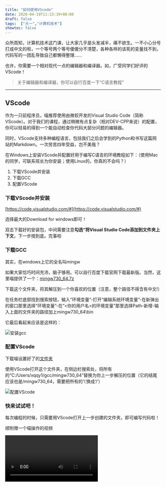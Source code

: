 ```yaml
---
title: "如何使用VScode"
date: 2020-04-19T11:15:39+08:00
draft: false
tags:  ["大一","计算机技术"]
showtoc: false
---
```


众所周知，计算机技术这门课，让大家几乎是头发减半，痛不欲生。一不小心分号打成中文的啦，一个等号两个等号傻傻分不清楚，各种各样的该死的变量找不到，代码写的一团乱导致自己都懒得整理……

也许，你需要一个相对现代一点的编辑器和编译器。如，广受同学们好评的VScode！

> 关于编辑器和编译器，你可以自行百度一下“C语言教程”

---

## VScode

作为一只前程序员，喵推荐使用由微软开发的Visual Studio Code（简称VScode）。对于我们的课程，通过稍微有点复杂（相对DEV-CPP来说）的配置，你可以轻易的得到一个能自动检查你代码大部分问题的编辑器。

同时，VScode支持多种编程语言，包括我们之后会学到的Python和书写这篇网站的Markdown。一次劳苦四年受益，岂不美哉？

在Windows上安装VScode并配置好用于编写C语言的环境教程如下：（使用Mac的同学，可联系班长为你安装；使用Linux的，你真的不会吗？）

1. 下载VScode并安装
2. 下载GCC
3. 配置VScode

### 下载VScode并安装

[https://code.visualstudio.com/#](https://code.visualstudio.com/#)

选择最大的Download for windows即可！

双击下载好的安装包，中间需要注意**勾选“将Visual Studio Code添加到文件夹上下文**，下一步按到底。完事啦

### 下载GCC

其实，在windows上它的全名叫mingw

如果大家恰巧时间充沛，脑子够用。可以自行百度下载官网下载最新版。当然，这里喵提供了一个：[mingw730_64.7z](../../计算机技术/mingw730_64.7z)

下载这个文件夹，将其解压到一个你喜欢的位置（注意，整个路径不得含有中文!）

在任务栏底部找到搜索按钮，输入“环境变量”-打开“编辑系统环境变量”-在新弹出的窗口那里选择“环境变量”-在“<你的用户名>的环境变量”那里选择Path-新增-输入上面的文件夹的路径加上mingw730_64\bin

它最后看起来应该是这样的：

![安装gcc](../../计算机技术/gcc.jpg)

### 配置VScode

下载喵设置好了的[文件夹](../../计算机技术/c.zip)

使用VScode打开这个文件夹，在侧边栏搜索处，将所有的“C:/Users/xqqy1/gcc/mingw730_64”替换为你上一步解压的位置（它的结尾应该也是/mingw730_64，需要把所有的‘\’换成‘/’）

![配置VScode](../../计算机技术/vsc.jpg)

### 快来试试吧！

每次编程的时候，只需要用VScode打开上一步创建的文件夹，即可编写代码啦！

顺附赠一个喵操作的视频

<video src="../../计算机技术/vsc.webm" controls=1>

小提示：如果不喜欢VScode的默认黑色主题的话，在文件-首选项-颜色主题处可以选择下载超多好看的主题。字号设置则是在文件-首选项-设置里面
